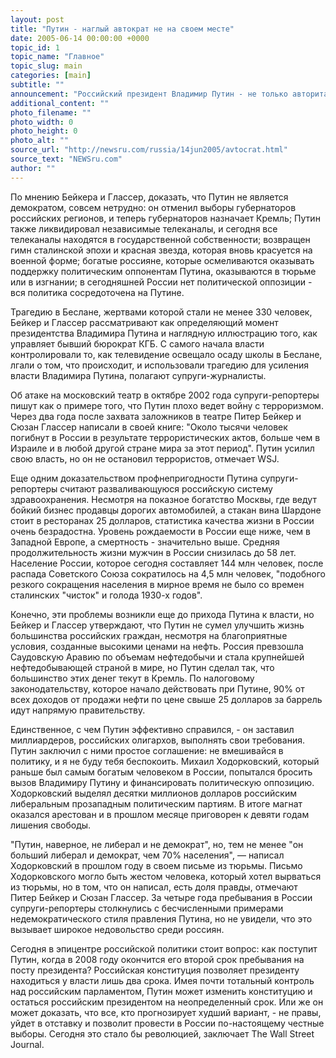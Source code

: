 ```yaml
---
layout: post
title: "Путин - наглый автократ не на своем месте"
date: 2005-06-14 00:00:00 +0000
topic_id: 1
topic_name: "Главное"
topic_slug: main
categories: [main]
subtitle: ""
announcement: "Российский президент Владимир Путин - не только авторитарный политик, но и человек, который оказался не на своем месте, утверждают супруги-репортеры газеты The Washington Post Питер Бейкер и Сюзан Глассер в своей книге \"Возвышение Кремля\". Бейкер и Глассер провели в Москве четыре года и пришли к убеждению, что \"Россия может стать учебником того, как не надо реформировать диктаторскую политическую систему и как не нужно вести войну с терроризмом\", пишет газета The Wall Street Journal (перевод на сайте Inopressa.ru)."
additional_content: ""
photo_filename: ""
photo_width: 0
photo_height: 0
photo_alt: ""
source_url: "http://newsru.com/russia/14jun2005/avtocrat.html"
source_text: "NEWSru.com"
author: ""
---
```

По мнению Бейкера и Глассер, доказать, что Путин не является демократом, совсем нетрудно: он отменил выборы губернаторов российских регионов, и теперь губернаторов назначает Кремль; Путин также ликвидировал независимые телеканалы, и сегодня все телеканалы находятся в государственной собственности; возвращен гимн сталинской эпохи и красная звезда, которая вновь красуется на военной форме; богатые россияне, которые осмеливаются оказывать поддержку политическим оппонентам Путина, оказываются в тюрьме или в изгнании; в сегодняшней России нет политической оппозиции - вся политика сосредоточена на Путине.

Трагедию в Беслане, жертвами которой стали не менее 330 человек, Бейкер и Глассер рассматривают как определяющий момент президентства Владимира Путина и наглядную иллюстрацию того, как управляет бывший бюрократ КГБ. С самого начала власти контролировали то, как телевидение освещало осаду школы в Беслане, лгали о том, что происходит, и использовали трагедию для усиления власти Владимира Путина, полагают супруги-журналисты.

Об атаке на московский театр в октябре 2002 года супруги-репортеры пишут как о примере того, что Путин плохо ведет войну с терроризмом. Через два года после захвата заложников в театре Питер Бейкер и Сюзан Глассер написали в своей книге: "Около тысячи человек погибнут в России в результате террористических актов, больше чем в Израиле и в любой другой стране мира за этот период". Путин усилил свою власть, но он не остановил террористов, отмечает WSJ.

Еще одним доказательством профнепригодности Путина супруги-репортеры считают разваливающуюся российскую систему здравоохранения. Несмотря на показное богатство Москвы, где ведут бойкий бизнес продавцы дорогих автомобилей, а стакан вина Шардоне стоит в ресторанах 25 долларов, статистика качества жизни в России очень безрадостна. Уровень рождаемости в России еще ниже, чем в Западной Европе, а смертность - значительно выше. Средняя продолжительность жизни мужчин в России снизилась до 58 лет. Население России, которое сегодня составляет 144 млн человек, после распада Советского Союза сократилось на 4,5 млн человек, "подобного резкого сокращения населения в мирное время не было со времен сталинских "чисток" и голода 1930-х годов".

Конечно, эти проблемы возникли еще до прихода Путина к власти, но Бейкер и Глассер утверждают, что Путин не сумел улучшить жизнь большинства российских граждан, несмотря на благоприятные условия, созданные высокими ценами на нефть. Россия превзошла Саудовскую Аравию по объемам нефтедобычи и стала крупнейшей нефтедобывающей страной в мире, но Путин сделал так, что большинство этих денег текут в Кремль. По налоговому законодательству, которое начало действовать при Путине, 90% от всех доходов от продажи нефти по цене свыше 25 долларов за баррель идут напрямую правительству.

Единственное, с чем Путин эффективно справился, - он заставил миллиардеров, российских олигархов, выполнять свои требования. Путин заключил с ними простое соглашение: не вмешивайся в политику, и я не буду тебя беспокоить. Михаил Ходорковский, который раньше был самым богатым человеком в России, попытался бросить вызов Владимиру Путину и финансировать политическую оппозицию. Ходорковский выделял десятки миллионов долларов российским либеральным прозападным политическим партиям. В итоге магнат оказался арестован и в прошлом месяце приговорен к девяти годам лишения свободы.

"Путин, наверное, не либерал и не демократ", но, тем не менее "он больший либерал и демократ, чем 70% населения", &mdash; написал Ходорковский в прошлом году в своем письме из тюрьмы. Письмо Ходорковского могло быть жестом человека, который хотел вырваться из тюрьмы, но в том, что он написал, есть доля правды, отмечают Питер Бейкер и Сюзан Глассер. За четыре года пребывания в России супруги-репортеры столкнулись с бесчисленными примерами недемократического стиля правления Путина, но не увидели, что это вызывает широкое недовольство среди россиян.

Сегодня в эпицентре российской политики стоит вопрос: как поступит Путин, когда в 2008 году окончится его второй срок пребывания на посту президента? Российская конституция позволяет президенту находиться у власти лишь два срока. Имея почти тотальный контроль над российским парламентом, Путин может изменить конституцию и остаться российским президентом на неопределенный срок. Или же он может доказать, что все, кто прогнозирует худший вариант, - не правы, уйдет в отставку и позволит провести в России по-настоящему честные выборы. Сегодня это стало бы революцией, заключает The Wall Street Journal.
